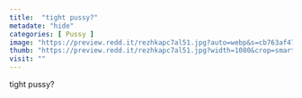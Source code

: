 ```yaml
---
title:  "tight pussy?"
metadate: "hide"
categories: [ Pussy ]
image: "https://preview.redd.it/rezhkapc7al51.jpg?auto=webp&s=cb763af474735a0388901d1cb8b18c9542210a9a"
thumb: "https://preview.redd.it/rezhkapc7al51.jpg?width=1080&crop=smart&auto=webp&s=fb413dd0be5ba0dbfdbbc5ba63d205d07adc0252"
visit: ""
---
```

tight pussy?
